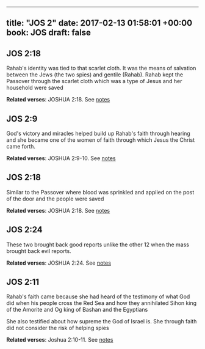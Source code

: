 
---
title: "JOS 2"
date: 2017-02-13 01:58:01 +00:00
book: JOS
draft: false
---

## JOS 2:18

Rahab's identity was tied to that scarlet cloth. It was the means of salvation between the Jews (the two spies) and gentile (Rahab). Rahab kept the Passover through the scarlet cloth which was a type of Jesus and her household were saved

**Related verses**: JOSHUA 2:18. See [notes](https://my.bible.com/notes/2569389375100805445)


## JOS 2:9

God's victory and miracles helped build up Rahab's faith through hearing and she became one of the women of faith through which Jesus the Christ came forth.

**Related verses**: JOSHUA 2:9-10. See [notes](https://my.bible.com/notes/2569383901030768919)


## JOS 2:18

Similar to the Passover where blood was sprinkled and applied on the post of the door and the people were saved

**Related verses**: JOSHUA 2:18. See [notes](https://my.bible.com/notes/2568963871222784623)


## JOS 2:24

These two brought back good reports unlike the other 12 when the mass brought back evil reports.

**Related verses**: JOSHUA 2:24. See [notes](https://my.bible.com/notes/2568963130391257706)


## JOS 2:11

Rahab's faith came because she had heard of the testimony of what God did when his people cross the Red Sea and how they annihilated Sihon king of the Amorite and Og king of Bashan and the Egyptians 

She also testified about how supreme the God of Israel is. She through faith did not consider the risk of helping spies

**Related verses**: Joshua 2:10-11. See [notes](https://my.bible.com/notes/2480369891686474116)

